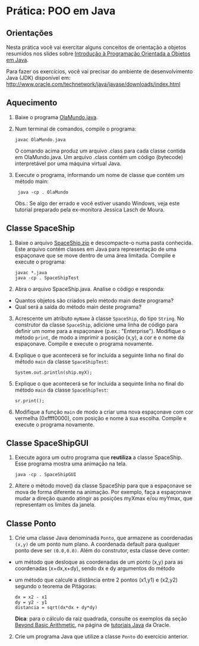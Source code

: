 # Prática: POO em Java



## Orientações 

Nesta prática você vai exercitar alguns conceitos de orientação a objetos resumidos nos slides sobre [Introdução à Programação Orientada a Objetos em Java](../../slides/slides-introducao-java-2016a.pdf). 

Para fazer os exercícios, você vai precisar do ambiente de desenvolvimento Java (JDK) disponível em: http://www.oracle.com/technetwork/java/javase/downloads/index.html


## Aquecimento


1. Baixe o programa [OlaMundo.java](OlaMundo.java).

2. Num terminal de comandos, compile o programa:

   ```
   javac OlaMundo.java
   ```
   O comando acima produz um arquivo .class para cada classe contida em OlaMundo.java. Um arquivo .class contém um código (bytecode) interpretável por uma máquina virtual Java.

3. Execute o programa, informando um nome de classe que contém um método main:

   ```
    java -cp . OlaMundo
   ```
   Obs.: Se algo der errado e você estiver usando Windows, veja este tutorial preparado pela ex-monitora Jessica Lasch de Moura. 




## Classe SpaceShip

 
 
 

1. Baixe o arquivo [SpaceShip.zip](SpaceShip.zip) e descompacte-o numa pasta conhecida. Este arquivo contém classes em Java para representação de uma espaçonave que se move dentro de uma área limitada. Compile e execute o programa:
   
   ```
   javac *.java
   java -cp . SpaceShipTest
   ```

2. Abra o arquivo SpaceShip.java. Analise o código e responda:
 - Quantos objetos são criados pelo método main deste programa?
 - Qual será a saída do método main deste programa? 

3. Acrescente um atributo `myName` à classe `SpaceShip`, do tipo `String`. No construtor da classe `SpaceShip`, adicione uma linha de código para definir um nome para a espaçonave (p.ex.: "Enterprise"). Modifique o método `print`, de modo a imprimir a posição (x,y), a cor e o nome da espaçonave. Compile e execute o programa novamente.

4. Explique o que acontecerá se for incluída a seguinte linha no final do método `main` da classe `SpaceShipTest`:

   ``` 
   System.out.println(ship.myX);
   ```

5. Explique o que acontecerá se for incluída a sequinte linha no final do método `main` da classe `SpaceShipTest`:

   ```
   sr.print();
   ```

6. Modifique a função `main` de modo a criar uma nova espaçonave com cor vermelha (0xffff0000), com posição e nome à sua escolha. Compile e execute o programa novamente.




## Classe SpaceShipGUI

1. Execute agora um outro programa que **reutiliza** a classe SpaceShip. Esse programa mostra uma animação na tela.
   ```
   java -cp . SpaceShipGUI
   ```

2. Altere o método move() da classe SpaceShip para que a espaçonave se mova de forma diferente na animação. Por exemplo, faça a espaçonave mudar a direção quando atingir as posições myXmax e/ou myYmax, que representam os limites da janela.


## Classe Ponto 

1. Crie uma classe Java denominada ``Ponto``, que armazene as coordenadas ``(x,y)`` de um ponto num plano. A coordenada default para qualquer ponto deve ser ``(0.0,0.0)``. Além do construtor, esta classe deve conter:

 - um método que desloque as coordenadas de um ponto (x,y) para as coordenadas (x+dx,x+dy), sendo dx e dy argumentos do método

 - um método que calcule a distância entre 2 pontos (x1,y1) e (x2,y2) segundo o teorema de Pitágoras: 
   ```
   dx = x2 - x1
   dy = y2 - y1
   distancia = sqrt(dx*dx + dy*dy)
   ```

   **Dica**: para o cálculo da raiz quadrada, consulte os exemplos da seção [Beyond Basic Arithmetic](http://download.oracle.com/javase/tutorial/java/data/beyondmath.html), na página de [tutoriais Java](http://download.oracle.com/javase/tutorial/) da Oracle. 

2. Crie um programa Java que utilize a classe `Ponto` do exercício anterior.

 
 
 
